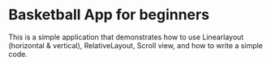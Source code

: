 # Basketball App for beginners
This is a simple application that demonstrates how to use Linearlayout (horizontal &amp; vertical), 
RelativeLayout, Scroll view, and how to write a simple code.
